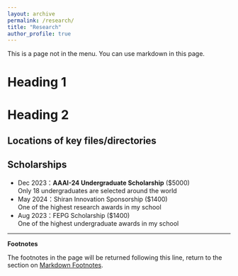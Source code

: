 ```yaml
---
layout: archive
permalink: /research/
title: "Research"
author_profile: true
---
```


This is a page not in the menu. You can use markdown in this page.

Heading 1
======

Heading 2
======

## Locations of key files/directories

## Scholarships

- Dec 2023：**AAAI-24 Undergraduate Scholarship** ($5000)<br>Only 18 undergraduates are selected around the world
- May 2024：Shiran Innovation Sponsorship ($1400)<br>One of the highest research awards in my school
- Aug 2023：FEPG Scholarship ($1400)<br>One of the highest undergraduate awards in my school



***
**Footnotes**

The footnotes in the page will be returned following this line, return to the section on <a href="#footnotes">Markdown Footnotes</a>.

